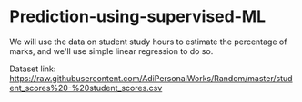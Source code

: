 # Prediction-using-supervised-ML

We will use the data on student study hours to estimate the percentage of marks, and we'll use simple linear regression to do so.

Dataset link: https://raw.githubusercontent.com/AdiPersonalWorks/Random/master/student_scores%20-%20student_scores.csv

